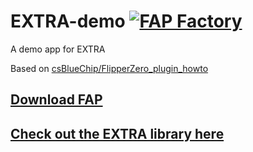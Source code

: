 # EXTRA-demo [![FAP Factory](https://fap.playmean.xyz/api/v1/Milk-Cool/EXTRA-demo/badge)](https://fap.playmean.xyz/Milk-Cool/EXTRA-demo)
A demo app for EXTRA 

Based on [csBlueChip/FlipperZero_plugin_howto](https://github.com/csBlueChip/FlipperZero_plugin_howto)

## [Download FAP](https://fap.playmean.xyz/Milk-Cool/EXTRA-demo)
## [Check out the EXTRA library here](https://github.com/Milk-Cool/EXTRA)
